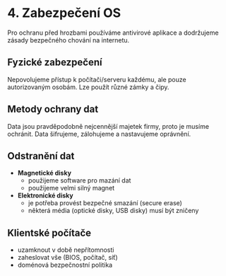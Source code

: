 # 4. Zabezpečení OS
Pro ochranu před hrozbami používáme antivirové aplikace a dodržujeme zásady bezpečného chování na internetu.

## Fyzické zabezpečení
Nepovolujeme přístup k počítači/serveru každému, ale pouze autorizovaným osobám.
Lze použít různé zámky a čipy.

## Metody ochrany dat
Data jsou pravděpodobně nejcennější majetek firmy, proto je musíme ochránit. Data šifrujeme, zálohujeme a nastavujeme oprávnění.

## Odstranění dat
- **Magnetické disky**
	- použijeme software pro mazání dat
	- použijeme velmi silný magnet
- **Elektronické disky**
	- je potřeba provést bezpečné smazání (secure erase)
	- některá média (optické disky, USB disky) musí být zničeny

## Klientské počítače
- uzamknout v době nepřítomnosti
- zaheslovat vše (BIOS, počítač, síť)
- doménová bezpečnostní politika
